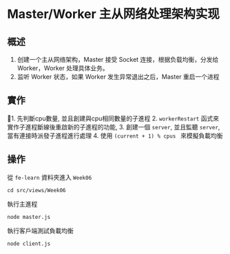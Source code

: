 # Master/Worker 主从网络处理架构实现

## 概述
1. 创建一个主从网络架构，Master 接受 Socket 连接，根据负载均衡，分发给 Worker，Worker 处理具体业务。
2. 监听 Worker 状态，如果 Worker 发生异常退出之后，Master 重启一个进程

## 實作
1. 先判斷cpu數量, 並且創建與cpu相同數量的子進程
2.  `workerRestart` 函式來實作子進程斷線後重啟新的子進程的功能, 
3. 創建一個 `server`, 並且監聽 `server`, 當有連接時派發子進程進行處理
4. 使用 `(current + 1) % cpus ` 來模擬負載均衡

## 操作
從 `fe-learn` 資料夾進入 `Week06`

```
cd src/views/Week06
```

執行主進程

```
node master.js
```

執行客戶端測試負載均衡 

```
node client.js
```
